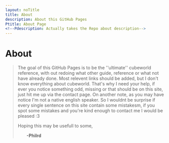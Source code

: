 ```yaml
---
layout: noTitle
title: About
description: About this GitHub Pages
Ptitle: About Page
<!--Pdescription: Actually takes the Repo about description-->
---
```


# About

>The goal of this GitHub Pages is to be the ''ultimate'' cubeworld reference, with out redoing what other guide, reference or what not have already done. Most relevent links should be added, but I don't know everything about cubeworld. That's why I need your help, if ever you notice something odd, missing or that should be on this site, just hit me up via the contact page. On another note, as you may have notice I'm not a native english speaker. So I wouldnt be surprise if every single sentence on this site contain some mistakesm, if you spot some mistakes and you're kind enough to contact me I would be pleased :3
>
>Hoping this may be usefull to some,
>
>&nbsp;&nbsp;&nbsp;&nbsp;&nbsp;&nbsp; **-Philrd**

